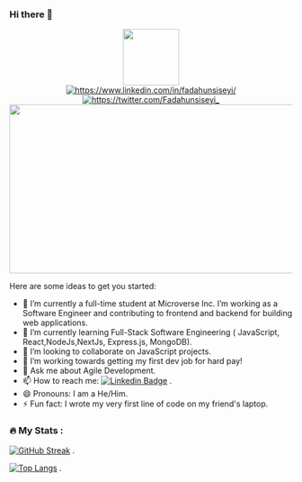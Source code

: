 ### Hi there 👋

<div id="header" align="center">
  <img src="https://media.giphy.com/media/M9gbBd9nbDrOTu1Mqx/giphy.gif" width="100"/>
</div>
<div id="badges" align="center">
  <a href="https://www.linkedin.com/in/fadahunsiseyi">
    <img src="https://img.shields.io/badge/LinkedIn-red?style=for-the-badge&logo=linkedin&logoColor=white" alt="https://www.linkedin.com/in/fadahunsiseyi/"/>
  </a>
  <a href="https://twitter.com/Fadahunsiseyi_">
    <img src="https://img.shields.io/badge/Twitter-blue?style=for-the-badge&logo=twitter&logoColor=white" alt="https://twitter.com/Fadahunsiseyi_"/>
  </a>
</div>
<div align="center">
  <img src="https://media.giphy.com/media/dWesBcTLavkZuG35MI/giphy.gif" width="600" height="300"/>
</div>


Here are some ideas to get you started:

- 🔭 I’m currently a full-time student at Microverse Inc. I’m working as a Software Engineer and contributing to frontend and backend for building web applications.
- 🌱 I’m currently learning Full-Stack Software Engineering ( JavaScript, React,NodeJs,NextJs, Express.js, MongoDB).
- 👯 I’m looking to collaborate on JavaScript projects.
- 🤔 I’m  working towards getting my first dev job for hard pay!
- 💬 Ask me about Agile Development.
- 📫 How to reach me: [![Linkedin Badge](https://img.shields.io/badge/-Fadahunsiseyi-blue?style=flat&logo=Linkedin&logoColor=white)](https://www.linkedin.com/in/fadahunsiseyi/) .
- 😄 Pronouns: I am a He/Him.
- ⚡ Fun fact: I wrote my very first line of code on my friend's laptop.

### :fire: My Stats :
[![GitHub Streak](http://github-readme-streak-stats.herokuapp.com?user=Fadahunsiseyi&theme=dark&background=000000)](https://git.io/streak-stats) .

[![Top Langs](https://github-readme-stats.vercel.app/api/top-langs/?username=Fadahunsiseyi&layout=compact&theme=vision-friendly-dark)](https://github.com/anuraghazra/github-readme-stats) .



